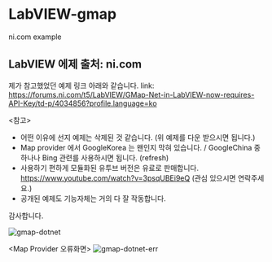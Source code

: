 # LabVIEW-gmap
 ni.com example

## LabVIEW 에제 출처: ni.com
제가 참고했었던 예제 링크 아래와 같습니다.
link: https://forums.ni.com/t5/LabVIEW/GMap-Net-in-LabVIEW-now-requires-API-Key/td-p/4034856?profile.language=ko

<참고>
- 어떤 이유에 선지 예제는 삭제된 것 같습니다. (위 예제를 다운 받으시면 됩니다.)
- Map provider 에서 GoogleKorea 는 왠인지 막혀 있습니다. / GoogleChina 중하나나 Bing 관련를 사용하시면 됩니다. (refresh)
- 사용하기 편하게 모듈화된 유투브 버전은 유료로 판매합니다. https://www.youtube.com/watch?v=3psqUBEi9eQ (관심 있으시면 연락주세요.)
- 공개된 예제도 기능자체는 거의 다 잘 작동합니다.

감사합니다.

![gmap-dotnet](https://user-images.githubusercontent.com/32663016/125450761-74a7d7e3-6a47-40b2-9ed4-69ce9eb72393.png)

<Map Provider 오류화면>
![gmap-dotnet-err](https://user-images.githubusercontent.com/32663016/125451052-c41e8d03-b762-42a2-b14e-c54311a9b69e.png)
